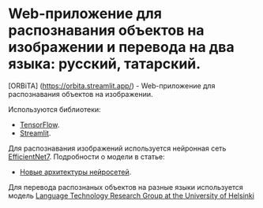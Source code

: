 #  Web-приложение для распознавания объектов на изображении и перевода на два языка: русский, татарский.

[ORBiTA] (https://orbita.streamlit.app/) - Web-приложение для распознавания объектов на изображении. 

Используются библиотеки:

- [TensorFlow](https://www.tensorflow.org/).
- [Streamlit](https://streamlit.io/).

Для распознавания изображений используется нейронная сеть [EfficientNet7](https://keras.io/api/applications/efficientnet/#efficientnetb7-function). Подробности о модели в статье:

- [Новые архитектуры нейросетей](https://habr.com/ru/post/498168/#EfficientNet).

Для перевода распознаных объектов на разные языки используется модель [Language Technology Research Group at the University of Helsinki](https://huggingface.co/Helsinki-NLP)


